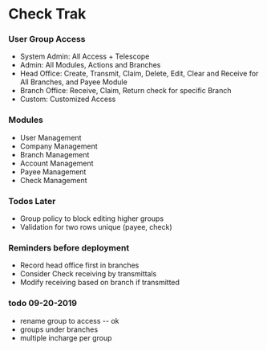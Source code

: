 # Check Trak

### User Group Access

-   System Admin: All Access + Telescope
-   Admin: All Modules, Actions and Branches
-   Head Office: Create, Transmit, Claim, Delete, Edit, Clear and Receive for All Branches, and Payee Module
-   Branch Office: Receive, Claim, Return check for specific Branch
-   Custom: Customized Access

### Modules

-   User Management
-   Company Management
-   Branch Management
-   Account Management
-   Payee Management
-   Check Management

### Todos Later

-   Group policy to block editing higher groups
-   Validation for two rows unique (payee, check)

### Reminders before deployment

-   Record head office first in branches
-   Consider Check receiving by transmittals
-   Modify receiving based on branch if transmitted

### todo 09-20-2019
- rename group to access -- ok
- groups under branches
- multiple incharge per group

